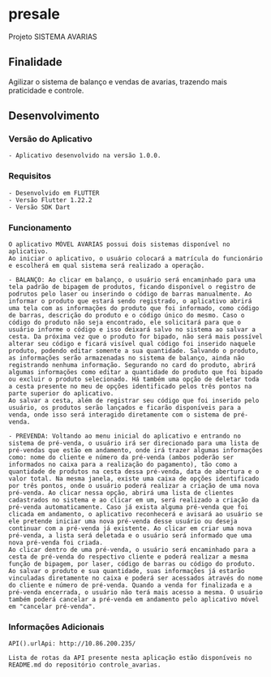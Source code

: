 # presale

Projeto SISTEMA AVARIAS


## Finalidade

Agilizar o sistema de balanço e vendas de avarias, trazendo mais praticidade e controle.

## Desenvolvimento

### Versão do Aplicativo

	- Aplicativo desenvolvido na versão 1.0.0.

### Requisitos

	- Desenvolvido em FLUTTER
	- Versão Flutter 1.22.2
	- Versão SDK Dart 

### Funcionamento
	
	O aplicativo MÓVEL AVARIAS possui dois sistemas disponível no aplicativo.
	Ao iniciar o aplicativo, o usuário colocará a matrícula do funcionário e escolherá em qual sistema será realizado a operação. 

	- BALANÇO: Ao clicar em balanço, o usuário será encaminhado para uma tela padrão de bipagem de produtos, ficando disponível o registro de podrutos pelo laser ou inserindo o código de barras manualmente. Ao informar o produto que estará sendo registrado, o aplicativo abrirá uma tela com as informações do produto que foi informado, como código de barras, descrição do produto e o código único do mesmo. Caso o código do produto não seja encontrado, ele solicitará para que o usuário informe o código e isso deixará salvo no sistema ao salvar a cesta. Da próxima vez que o produto for bipado, não será mais possível alterar seu código e ficará visível qual código foi inserido naquele produto, podendo editar somente a sua quantidade. Salvando o produto, as informações serão armazenadas no sistema de balanço, ainda não registrando nenhuma informação. Segurando no card do produto, abrirá algumas informações como editar a quantidade do produto que foi bipado ou excluir o produto selecionado. Há também uma opção de deletar toda a cesta presente no meu de opções identificado pelos três pontos na parte superior do aplicativo.
	Ao salvar a cesta, além de registrar seu código que foi inserido pelo usuário, os produtos serão lançados e ficarão disponíveis para a venda, onde isso será interagido diretamente com o sistema de pré-venda.

	- PREVENDA: Voltando ao menu inicial do aplicativo e entrando no sistema de pré-venda, o usuário irá ser direcionado para uma lista de pré-vendas que estão em andamento, onde irá trazer algumas informações como: nome do cliente e número da pré-venda (ambos poderão ser informados no caixa para a realização do pagamento), tão como a quantidade de produtos na cesta dessa pré-venda, data de abertura e o valor total. Na mesma janela, existe uma caixa de opções identificado por três pontos, onde o usuário poderá realizar a criação de uma nova pré-venda. Ao clicar nessa opção, abrirá uma lista de clientes cadastrados no sistema e ao clicar em um, será realizado a criação da pré-venda automaticamente. Caso já exista alguma pré-venda que foi clicada em andamento, o aplicativo reconhecerá e avisará ao usuário se ele pretende iniciar uma nova pré-venda desse usuário ou deseja continuar com a pré-venda já existente. Ao clicar em criar uma nova pré-venda, a lista será deletada e o usuário será informado que uma nova pré-venda foi criada.
	Ao clicar dentro de uma pré-venda, o usuário será encaminhado para a cesta de pré-venda do respectivo cliente e poderá realizar a mesma função de bipagem, por laser, código de barras ou código do produto. Ao salvar o produto e sua quantidade, suas informações já estarão vinculadas diretamente no caixa e poderá ser acessados através do nome do cliente e número de pré-venda. Quando a venda for finalizada e a pré-venda encerrada, o usuário não terá mais acesso a mesma. O usuário também poderá cancelar a pré-venda em andamento pelo aplicativo móvel em "cancelar pré-venda".

### Informações Adicionais

	API().urlApi: http://10.86.200.235/
	
	Lista de rotas da API presente nesta aplicação estão disponíveis no README.md do repositório controle_avarias.